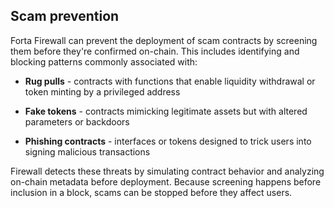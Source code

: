 ## Scam prevention

Forta Firewall can prevent the deployment of scam contracts by screening them before they're confirmed on-chain. This includes identifying and blocking patterns commonly associated with:

- **Rug pulls** - contracts with functions that enable liquidity withdrawal or token minting by a privileged address

- **Fake tokens** - contracts mimicking legitimate assets but with altered parameters or backdoors

- **Phishing contracts** - interfaces or tokens designed to trick users into signing malicious transactions

Firewall detects these threats by simulating contract behavior and analyzing on-chain metadata before deployment. Because screening happens before inclusion in a block, scams can be stopped before they affect users.